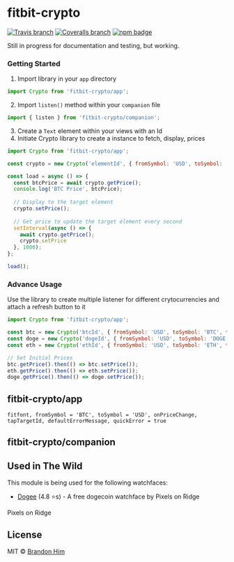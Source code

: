 # fitbit-crypto
[![Travis branch](https://app.travis-ci.com/brh55/fitbit-crypto.svg?branch=main&status=started)](https://app.travis-ci.com/github/brh55/fitbit-crypto) [![Coveralls branch](https://img.shields.io/coveralls/brh55/fitbit-crypto/master.svg)](https://coveralls.io/github/brh55/fitbit-crypto) [![npm badge](https://img.shields.io/npm/dt/fitbit-crypto.svg)](https://www.npmjs.com/package/fitbit-crypto)

Still in progress for documentation and testing, but working.

### Getting Started
1. Import library in your `app` directory
```js
import Crypto from 'fitbit-crypto/app';
```
2. Import `listen()` method within your `companion` file
```js
import { listen } from 'fitbit-crypto/companion';
```
3. Create a `Text` element within your views with an Id
4. Initiate Crypto library to create a instance to fetch, display, prices
```js
import Crypto from 'fitbit-crypto/app';

const crypto = new Crypto('elementId', { fromSymbol: 'USD', toSymbol: 'BTC' });

const load = async () => {
  const btcPrice = await crypto.getPrice();
  console.log('BTC Price', btcPrice);
  
  // Display to the target element
  crypto.setPrice();
  
  // Get price to update the target element every second
  setInterval(async () => {
    await crypto.getPrice();
    crypto.setPrice
  }, 1000);
};

load();
```

### Advance Usage
Use the library to create multiple listener for different crytocurrencies and attach a refresh button to it
```js
import Crypto from 'fitbit-crypto/app';

const btc = new Crypto('btcId', { fromSymbol: 'USD', toSymbol: 'BTC', tapTargetId: 'btcRefreshBtn' });
const doge = new Crypto('dogeId', { fromSymbol: 'USD', toSymbol: 'DOGE', tapTargetId: 'dogeRefreshBtn' });
const eth = new Crypto('ethId', { fromSymbol: 'USD', toSymbol: 'ETH', tapTargetId: 'ethRefreshBtn' });

// Set Initial Prices
btc.getPrice().then(() => btc.setPrice());
eth.getPrice().then(() => eth.setPrice());
doge.getPrice().then(() => doge.setPrice());
```

## fitbit-crypto/app
`fitfont, fromSymbol = 'BTC', toSymbol = 'USD', onPriceChange, tapTargetId, defaultErrorMessage, quickError = true`

## fitbit-crypto/companion

## Used in The Wild
This module is being used for the following watchfaces:

- [Dogee](https://gallery.fitbit.com/details/6359d45c-696f-4867-aa15-08397fa0f3fe) (4.8 ⭐s) - A free dogecoin watchface by Pixels on Ridge

Pixels on Ridge
## License
MIT © [Brandon Him](https://github.com/brh55/fitbit-crypto)

